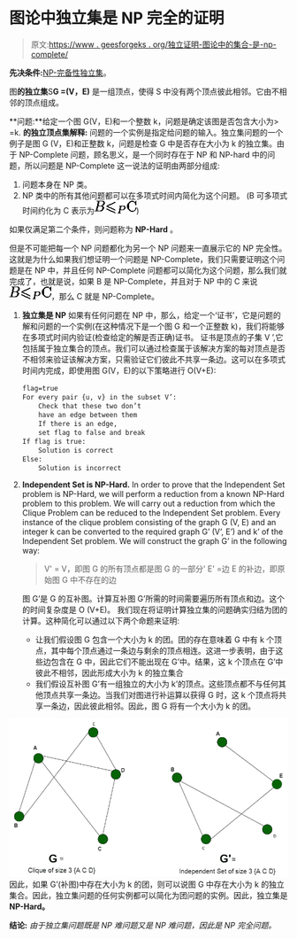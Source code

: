 # 图论中独立集是 NP 完全的证明

> 原文:[https://www . geesforgeks . org/独立证明-图论中的集合-是-np-complete/](https://www.geeksforgeeks.org/proof-that-independent-set-in-graph-theory-is-np-complete/)

**先决条件:**[NP-完备性](https://www.geeksforgeeks.org/np-completeness-set-1/)[独立集](https://en.wikipedia.org/wiki/Independent_set_(graph_theory))。

图**的独立集**S**G =(V，E)** 是一组顶点，使得 S 中没有两个顶点彼此相邻。它由不相邻的顶点组成。

**问题:**给定一个图 G(V，E)和一个整数 k，问题是确定该图是否包含大小为> =k.
**的独立顶点集解释:**
问题的一个实例是指定给问题的输入。独立集问题的一个例子是图 G (V，E)和正整数 k，问题是检查 G 中是否存在大小为 k 的独立集。由于 NP-Complete 问题，顾名思义，是一个同时存在于 NP 和 NP-hard 中的问题，所以问题是 NP-Complete 这一说法的证明由两部分组成:

1.  问题本身在 NP 类。
2.  NP 类中的所有其他问题都可以在多项式时间内简化为这个问题。
    (B 可多项式时间约化为 C 表示为![B$\leqslant_P$C](img/704e99eabfa939687e3f42fed6bce836.png "Rendered by QuickLaTeX.com"))

如果仅满足第二个条件，则问题称为 **NP-Hard** 。

但是不可能把每一个 NP 问题都化为另一个 NP 问题来一直展示它的 NP 完全性。这就是为什么如果我们想证明一个问题是 NP-Complete，我们只需要证明这个问题是在 NP 中，并且任何 NP-Complete 问题都可以简化为这个问题，那么我们就完成了，也就是说，如果 B 是 NP-Complete，并且对于 NP 中的 C 来说![B$\leqslant_P$C](img/704e99eabfa939687e3f42fed6bce836.png "Rendered by QuickLaTeX.com")，那么 C 就是 NP-Complete。

1.  **独立集是 NP**
    如果有任何问题在 NP 中，那么，给定一个‘证书’，它是问题的解和问题的一个实例(在这种情况下是一个图 G 和一个正整数 k)，我们将能够在多项式时间内验证(检查给定的解是否正确)证书。
    证书是顶点的子集 V ’,它包括属于独立集合的顶点。我们可以通过检查属于该解决方案的每对顶点是否不相邻来验证该解决方案，只需验证它们彼此不共享一条边。这可以在多项式时间内完成，即使用图 G(V，E)的以下策略进行 O(V+E):

    ```
    flag=true
    For every pair {u, v} in the subset V’:
        Check that these two don’t
        have an edge between them
        If there is an edge,
        set flag to false and break
    If flag is true:
        Solution is correct
    Else:
        Solution is incorrect

    ```

2.  **Independent Set is NP-Hard.**
    In order to prove that the Independent Set problem is NP-Hard, we will perform a reduction from a known NP-Hard problem to this problem. We will carry out a reduction from which the Clique Problem can be reduced to the Independent Set problem.
    Every instance of the clique problem consisting of the graph G (V, E) and an integer k can be converted to the required graph G’ (V’, E’) and k’ of the Independent Set problem. We will construct the graph G’ in the following way:

    > V' = V，即图 G 的所有顶点都是图 G 的一部分'
    > E' =边 E 的补边，即原始图 G 中不存在的边

    图 G’是 G 的互补图。计算互补图 G’所需的时间需要遍历所有顶点和边。这个的时间复杂度是 O (V+E)。
    我们现在将证明计算独立集的问题确实归结为团的计算。这种简化可以通过以下两个命题来证明:

    *   让我们假设图 G 包含一个大小为 k 的团。团的存在意味着 G 中有 k 个顶点，其中每个顶点通过一条边与剩余的顶点相连。这进一步表明，由于这些边包含在 G 中，因此它们不能出现在 G’中。结果，这 k 个顶点在 G’中彼此不相邻，因此形成大小为 k 的独立集合
    *   我们假设互补图 G’有一组独立的大小为 k’的顶点。这些顶点都不与任何其他顶点共享一条边。当我们对图进行补运算以获得 G 时，这 k 个顶点将共享一条边，因此彼此相邻。因此，图 G 将有一个大小为 k 的团。

![](img/8b87a1b82133978cebe3a7faf8ad3ac4.png)
因此，如果 G’(补图)中存在大小为 k 的团，则可以说图 G 中存在大小为 k 的独立集合。因此，独立集问题的任何实例都可以简化为团问题的实例。因此，独立集是 **NP-Hard。**

**结论:**
*由于独立集问题既是 NP 难问题又是 NP 难问题，因此是 NP 完全问题。*